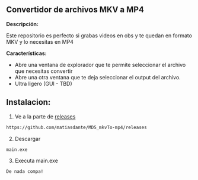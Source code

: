 ## Convertidor de archivos MKV a MP4

**Descripción:**

Este repositorio es perfecto si grabas videos en obs y te quedan en formato MKV y lo necesitas en MP4

**Características:**

* Abre una ventana de explorador que te permite seleccionar el archivo que necesitas convertir
* Abre una otra ventana que te deja seleccionar el output del archivo.
* Ultra ligero (GUI - TBD)

## Instalacion:

1. Ve a la parte de [releases](https://github.com/matiasdante/MDS_mkvTo-mp4/releases)

```bash
https://github.com/matiasdante/MDS_mkvTo-mp4/releases
```

2. Descargar
```bash
main.exe
```

3. Executa main.exe
```bash
De nada compa!
```
